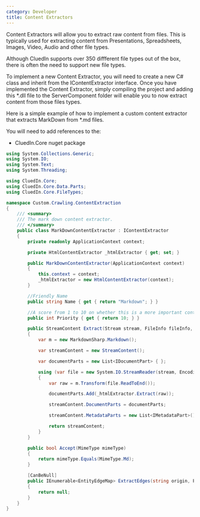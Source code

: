 ```yaml
---
category: Developer
title: Content Extractors
---
```


Content Extractors will allow you to extract raw content from files. This is typically used for extracting content from Presentations, Spreadsheets, Images, Video, Audio and other file types.

Although CluedIn supports over 350 diffferent file types out of the box, there is often the need to support new file types. 

To implement a new Content Extractor, you will need to create a new C# class and inherit from the IContentExtractor interface. Once you have implemented the Content Extractor, simply compiling the project and adding this *.dll file to the ServerComponent folder will enable you to now extract content from those files types. 

Here is a simple example of how to implement a custom content extractor that extracts MarkDown from *.md files.

You will need to add references to the:

 - CluedIn.Core nuget package

```csharp
using System.Collections.Generic;
using System.IO;
using System.Text;
using System.Threading;

using CluedIn.Core;
using CluedIn.Core.Data.Parts;
using CluedIn.Core.FileTypes;

namespace Custom.Crawling.ContentExtraction
{
    /// <summary>
    /// The mark down content extractor.
    /// </summary>
    public class MarkDownContentExtractor : IContentExtractor
    {
        private readonly ApplicationContext context;

        private HtmlContentExtractor _htmlExtractor { get; set; }

        public MarkDownContentExtractor(ApplicationContext context)
        {
            this.context = context;
            _htmlExtractor = new HtmlContentExtractor(context);
        }

        //Friendly Name
        public string Name { get { return "Markdown"; } }

        //A score from 1 to 10 on whether this is a more important content extractor that another provider that could also extract this content.
        public int Priority { get { return 10; } }

        public StreamContent Extract(Stream stream, FileInfo fileInfo, CancellationToken cancellationToken)
        {
            var m = new MarkdownSharp.Markdown();

            var streamContent = new StreamContent();

            var documentParts = new List<IDocumentPart> { };

            using (var file = new System.IO.StreamReader(stream, Encoding.UTF8, true, 1024, true))
            {
                var raw = m.Transform(file.ReadToEnd());

                documentParts.Add(_htmlExtractor.Extract(raw));

                streamContent.DocumentParts = documentParts;

                streamContent.MetadataParts = new List<IMetadataPart>();

                return streamContent;
            }
        }

        public bool Accept(MimeType mimeType)
        {
            return mimeType.Equals(MimeType.Md);
        }

        [CanBeNull]
        public IEnumerable<EntityEdgeMap> ExtractEdges(string origin, FileInfo fileInfo)
        {
            return null;
        }
    }
}
```